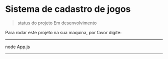 # Sistema de cadastro de jogos

> status do projeto Em desenvolvimento

Para rodar este projeto  na sua maquina, por favor digite:

***
node App.js
***

